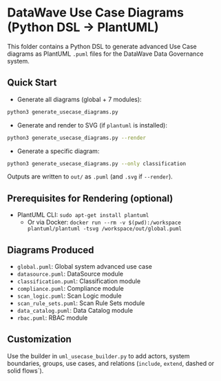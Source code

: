 # DataWave Use Case Diagrams (Python DSL → PlantUML)

This folder contains a Python DSL to generate advanced Use Case diagrams as PlantUML `.puml` files for the DataWave Data Governance system.

## Quick Start

- Generate all diagrams (global + 7 modules):
```bash
python3 generate_usecase_diagrams.py
```
- Generate and render to SVG (if `plantuml` is installed):
```bash
python3 generate_usecase_diagrams.py --render
```
- Generate a specific diagram:
```bash
python3 generate_usecase_diagrams.py --only classification
```

Outputs are written to `out/` as `.puml` (and `.svg` if `--render`).

## Prerequisites for Rendering (optional)
- PlantUML CLI: `sudo apt-get install plantuml`
  - Or via Docker: `docker run --rm -v $(pwd):/workspace plantuml/plantuml -tsvg /workspace/out/global.puml`

## Diagrams Produced
- `global.puml`: Global system advanced use case
- `datasource.puml`: DataSource module
- `classification.puml`: Classification module
- `compliance.puml`: Compliance module
- `scan_logic.puml`: Scan Logic module
- `scan_rule_sets.puml`: Scan Rule Sets module
- `data_catalog.puml`: Data Catalog module
- `rbac.puml`: RBAC module

## Customization
Use the builder in `uml_usecase_builder.py` to add actors, system boundaries, groups, use cases, and relations (`include`, `extend`, dashed or solid flows`).

